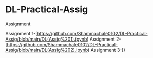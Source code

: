 # DL-Practical-Assig
Assignment

Assignment 1-[https://github.com/Shammachale0102/DL-Practical-Assig/blob/main/DL(Assig%201).ipynb)
Assignment 2-[https://github.com/Shammachale0102/DL-Practical-Assig/blob/main/DL(Assig%202).ipynb)
Assignment 3-[)
